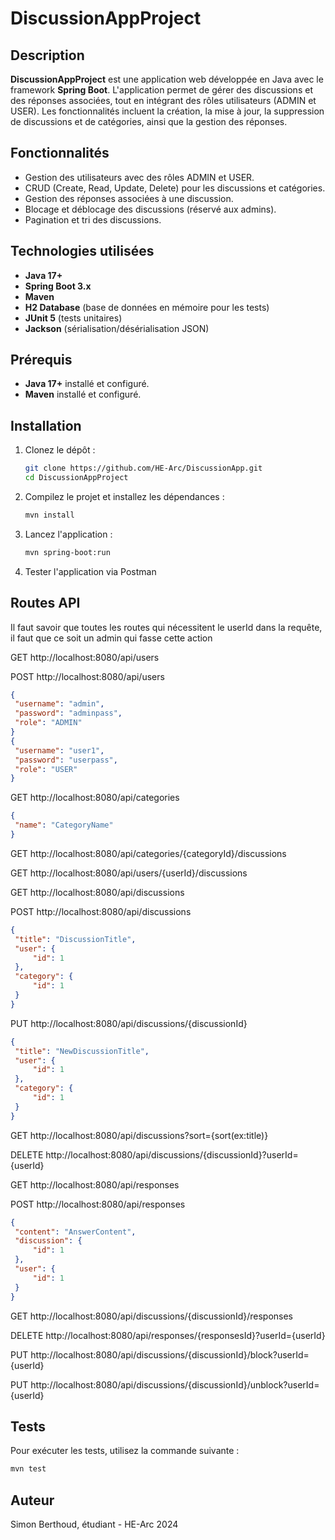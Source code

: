# DiscussionAppProject

## Description
**DiscussionAppProject** est une application web développée en Java avec le framework **Spring Boot**. L'application permet de gérer des discussions et des réponses associées, tout en intégrant des rôles utilisateurs (ADMIN et USER). Les fonctionnalités incluent la création, la mise à jour, la suppression de discussions et de catégories, ainsi que la gestion des réponses.

## Fonctionnalités
- Gestion des utilisateurs avec des rôles ADMIN et USER.
- CRUD (Create, Read, Update, Delete) pour les discussions et catégories.
- Gestion des réponses associées à une discussion.
- Blocage et déblocage des discussions (réservé aux admins).
- Pagination et tri des discussions.

## Technologies utilisées
- **Java 17+**
- **Spring Boot 3.x**
- **Maven**
- **H2 Database** (base de données en mémoire pour les tests)
- **JUnit 5** (tests unitaires)
- **Jackson** (sérialisation/désérialisation JSON)

## Prérequis
- **Java 17+** installé et configuré.
- **Maven** installé et configuré.

## Installation
1. Clonez le dépôt :
   ```bash
   git clone https://github.com/HE-Arc/DiscussionApp.git
   cd DiscussionAppProject
   ```

2. Compilez le projet et installez les dépendances :
   ```bash
   mvn install
   ```

3. Lancez l'application :
   ```bash
   mvn spring-boot:run
   ```

4. Tester l'application via Postman

## Routes API

Il faut savoir que toutes les routes qui nécessitent le userId dans la requête, il faut que ce soit un admin qui fasse cette action

GET http://localhost:8080/api/users

POST http://localhost:8080/api/users
   ```json
   {
    "username": "admin",
    "password": "adminpass",
    "role": "ADMIN"
   }
   {
    "username": "user1",
    "password": "userpass",
    "role": "USER"
   }
   ```

GET http://localhost:8080/api/categories
   ```json
   {
    "name": "CategoryName"
   }
   ```

GET http://localhost:8080/api/categories/{categoryId}/discussions

GET http://localhost:8080/api/users/{userId}/discussions

GET http://localhost:8080/api/discussions

POST http://localhost:8080/api/discussions
   ```json
   {
    "title": "DiscussionTitle",
    "user": {
        "id": 1
    },
    "category": {
        "id": 1
    }
   }
   ```

PUT http://localhost:8080/api/discussions/{discussionId}
   ```json
   {
    "title": "NewDiscussionTitle",
    "user": {
        "id": 1
    },
    "category": {
        "id": 1
    }
   }
   ```

GET http://localhost:8080/api/discussions?sort={sort(ex:title)}

DELETE http://localhost:8080/api/discussions/{discussionId}?userId={userId}

GET http://localhost:8080/api/responses

POST http://localhost:8080/api/responses
   ```json
   {
    "content": "AnswerContent",
    "discussion": {
        "id": 1
    },
    "user": {
        "id": 1
    }
   }
   ```

GET http://localhost:8080/api/discussions/{discussionId}/responses

DELETE http://localhost:8080/api/responses/{responsesId}?userId={userId}

PUT http://localhost:8080/api/discussions/{discussionId}/block?userId={userId}

PUT http://localhost:8080/api/discussions/{discussionId}/unblock?userId={userId}

## Tests

Pour exécuter les tests, utilisez la commande suivante :
   ```bash
   mvn test
   ```

## Auteur

Simon Berthoud, étudiant - HE-Arc 2024